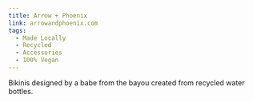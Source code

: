 ```yaml
---
title: Arrow + Phoenix
link: arrowandphoenix.com
tags:
  - Made Locally
  - Recycled
  - Accessories
  - 100% Vegan
---
```

Bikinis designed by a babe from the bayou created from recycled water bottles.